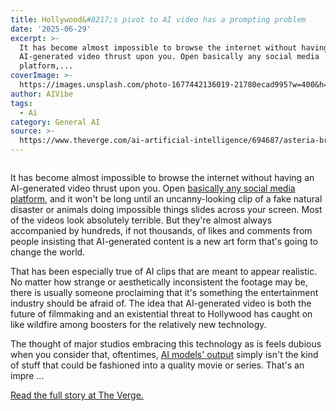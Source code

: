```yaml
---
title: Hollywood&#8217;s pivot to AI video has a prompting problem
date: '2025-06-29'
excerpt: >-
  It has become almost impossible to browse the internet without having an
  AI-generated video thrust upon you. Open basically any social media
  platform,...
coverImage: >-
  https://images.unsplash.com/photo-1677442136019-21780ecad995?w=400&h=200&fit=crop&auto=format
author: AIVibe
tags:
  - Ai
category: General AI
source: >-
  https://www.theverge.com/ai-artificial-intelligence/694687/asteria-bryn-mooser-uncanny-valley-gen-ai
---
```


											

						
<figure>

<img alt="" data-caption="" data-portal-copyright="" data-has-syndication-rights="1" src="https://platform.theverge.com/wp-content/uploads/sites/2/2025/06/257666_futureproofing_film.jpg?quality=90&#038;strip=all&#038;crop=0,0,100,100" />
	<figcaption>
		</figcaption>
</figure>
<p class="has-drop-cap has-text-align-none">It has become almost impossible to browse the internet without having an AI-generated video thrust upon you. Open <a href="https://www.404media.co/ai-slop-is-a-brute-force-attack-on-the-algorithms-that-control-reality/">basically any social media platform</a>, and it won't be long until an uncanny-looking clip of a fake natural disaster or animals doing impossible things slides across your screen. Most of the videos look absolutely terrible. But they're almost always accompanied by hundreds, if not thousands, of likes and comments from people insisting that AI-generated content is a new art form that's going to change the world.</p>
<p class="has-text-align-none">That has been especially true of AI clips that are meant to appear realistic. No matter how strange or aesthetically inconsistent the footage may be, there is usually someone proclaiming that it's something the entertainment industry should be afraid of. The idea that AI-generated video is both the future of filmmaking and an existential threat to Hollywood has caught on like wildfire among boosters for the relatively new technology. </p>
<p class="has-text-align-none">The thought of major studios embracing this technology as is feels dubious when you consider that, oftentimes, <a href="https://www.theverge.com/2023/6/27/23770133/secret-invasion-ai-credits-marvel">AI models' output</a> simply isn't the kind of stuff that could be fashioned into a quality movie or series. That's an impre …</p>
<p><a href="https://www.theverge.com/ai-artificial-intelligence/694687/asteria-bryn-mooser-uncanny-valley-gen-ai">Read the full story at The Verge.</a></p>
						
									
